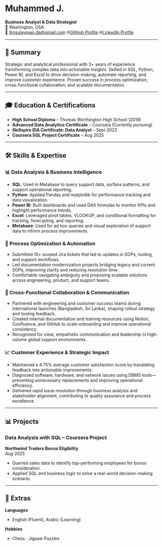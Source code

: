 # Muhammed J.  
**Business Analyst & Data Strategist**  
📍 Washington, USA  
📧 Ibnsulayman.da@gmail.com 
🌐[GitHub Profile](https://github.com/Muhammed-J-gif)
🌐[LinkedIn Profile](www.linkedin.com/in/muhammed-jangana)

---

## 🧠 Summary  
Strategic and analytical professional with 3+ years of experience transforming complex data into actionable insights. Skilled in SQL, Python, Power BI, and Excel to drive decision-making, automate reporting, and improve customer experience. Proven success in process optimization, cross-functional collaboration, and scalable documentation.

---

## 🎓 Education & Certifications
- **High School Diploma** – Thomas Worthington High School (2019)  
- **Advanced Data Analytics Certificate** – Coursera (Currently pursuing)  
- **Skillspire IDA Certificate: Data Analyst** – Sept 2023  
- **Coursera SQL Project Certificate** – Aug 2025

---
## 🛠️ Skills & Expertise

### 📊 Data Analysis & Business Intelligence
- **SQL**: Used in Metabase to query support data, surface patterns, and support operational reporting.
- **Python**: Applied Pandas and matplotlib for performance tracking and data visualization.
- **Power BI**: Built dashboards and used DAX formulas to monitor KPIs and highlight performance trends.
- **Excel**: Leveraged pivot tables, VLOOKUP, and conditional formatting for tracking, forecasting, and reporting.
- **Metabase**: Used for ad hoc queries and visual exploration of support data to inform process improvements.

### 🔧 Process Optimization & Automation
- Submitted 10+ scoped Jira tickets that led to updates in SOPs, tooling, and support workflows.
- Led documentation modernization projects bridging legacy and current SOPs, improving clarity and reducing resolution time.
- Comfortable navigating ambiguity and proposing scalable solutions across engineering, product, and support teams.

### 🤝 Cross-Functional Collaboration & Communication
- Partnered with engineering and customer success teams during international launches (Bangladesh, Sri Lanka), shaping rollout strategy and tooling feedback.
- Created internal documentation and training resources using Notion, Confluence, and GitHub to scale onboarding and improve operational consistency.
- Recognized for clear, empathetic communication and leadership in high-volume global support environments.

### 📈 Customer Experience & Strategic Impact
- Maintained a 4.75% average customer satisfaction score by translating feedback into actionable improvements.
- Diagnosed software, hardware, and network issues using DBMS tools—preventing unnecessary replacements and improving operational efficiency.
- Delivered rapid issue resolution through business analysis and stakeholder alignment, contributing to quality assurance and process excellence.

---

## 📊 Projects

### Data Analysis with SQL – Coursera Project  
**Northwind Traders Bonus Eligibility**  
_Aug 2025_

- Queried sales data to identify top-performing employees for bonus consideration.  
- Applied SQL and business logic to solve a real-world decision-making scenario.

---

## 🧩 Extras

**Languages**  
- English (Fluent), Arabic (Learning)

**Hobbies**  
- Chess · Jigsaw Puzzles
